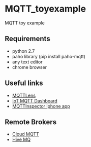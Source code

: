 # MQTT_toyexample
MQTT toy example

## Requirements
- python 2.7
- paho library (pip install paho-mqtt)
- any text editor
- chrome browser

## Useful links
- [MQTTLens](https://chrome.google.com/webstore/detail/mqttlens/hemojaaeigabkbcookmlgmdigohjobjm?hl=en)
- [IoT MQTT Dashboard](https://play.google.com/store/apps/details?id=com.thn.iotmqttdashboard&hl=en)
- [MQTTInspector iphone app](https://itunes.apple.com/us/app/mqttinspector/id758868884?mt=8)

## Remote Brokers
- [Cloud MQTT](https://www.cloudmqtt.com)
- [Hive MQ](http://www.mqtt-dashboard.com)
